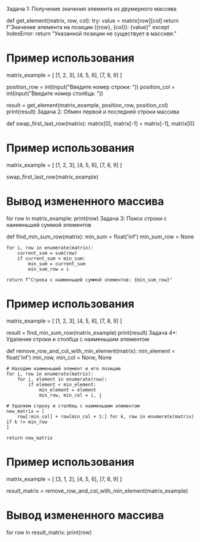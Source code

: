 


Задача 1: Получение значения элемента из двумерного массива

def get_element(matrix, row, col):
    try:
        value = matrix[row][col]
        return f"Значение элемента на позиции ({row}, {col}): {value}"
    except IndexError:
        return "Указанной позиции не существует в массиве."

# Пример использования
matrix_example = [
    [1, 2, 3],
    [4, 5, 6],
    [7, 8, 9]
]

position_row = int(input("Введите номер строки: "))
position_col = int(input("Введите номер столбца: "))

result = get_element(matrix_example, position_row, position_col)
print(result)
Задача 2: Обмен первой и последней строки массива

def swap_first_last_row(matrix):
    matrix[0], matrix[-1] = matrix[-1], matrix[0]

# Пример использования
matrix_example = [
    [1, 2, 3],
    [4, 5, 6],
    [7, 8, 9]
]

swap_first_last_row(matrix_example)

# Вывод измененного массива
for row in matrix_example:
    print(row)
Задача 3: Поиск строки с наименьшей суммой элементов

def find_min_sum_row(matrix):
    min_sum = float('inf')
    min_sum_row = None

    for i, row in enumerate(matrix):
        current_sum = sum(row)
        if current_sum < min_sum:
            min_sum = current_sum
            min_sum_row = i

    return f"Строка с наименьшей суммой элементов: {min_sum_row}"

# Пример использования
matrix_example = [
    [1, 2, 3],
    [4, 5, 6],
    [7, 8, 9]
]

result = find_min_sum_row(matrix_example)
print(result)
Задача 4*: Удаление строки и столбца с наименьшим элементом

def remove_row_and_col_with_min_element(matrix):
    min_element = float('inf')
    min_row, min_col = None, None

    # Находим наименьший элемент и его позицию
    for i, row in enumerate(matrix):
        for j, element in enumerate(row):
            if element < min_element:
                min_element = element
                min_row, min_col = i, j

    # Удаляем строку и столбец с наименьшим элементом
    new_matrix = [
        row[:min_col] + row[min_col + 1:] for k, row in enumerate(matrix) if k != min_row
    ]

    return new_matrix

# Пример использования
matrix_example = [
    [3, 1, 2],
    [4, 5, 6],
    [7, 8, 9]
]

result_matrix = remove_row_and_col_with_min_element(matrix_example)

# Вывод измененного массива
for row in result_matrix:
    print(row)






